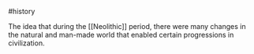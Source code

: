 #history 

The idea that during the [[Neolithic]] period, there were many changes in the natural and man-made world that enabled certain progressions in civilization. 